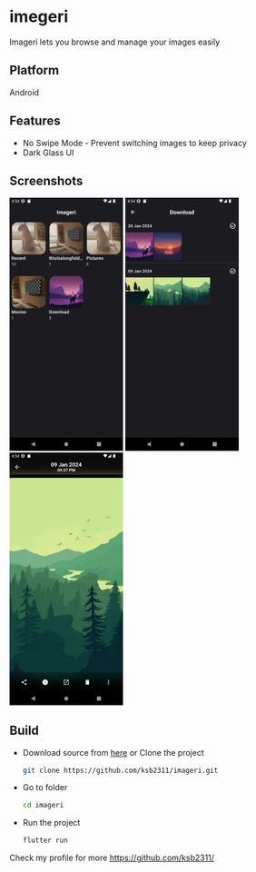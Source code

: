 # imegeri

Imageri lets you browse and manage your images easily

## Platform

Android

## Features

* No Swipe Mode - Prevent switching images to keep privacy
* Dark Glass UI

## Screenshots

<img src="Screenshots/Screenshot_1.png" width="200">
<img src="Screenshots/Screenshot_2.png" width="200">
<img src="Screenshots/Screenshot_3.png" width="200">

## Build

* Download source from [here](https://github.com/ksb2311/imageri/archive/refs/heads/main.zip)
  or Clone the project

    ```bash
    git clone https://github.com/ksb2311/imageri.git
    ```

* Go to folder
  
    ```bash
    cd imageri
    ```

* Run the project

  ```bash
  flutter run
  ```

Check my profile for more
<https://github.com/ksb2311/>
